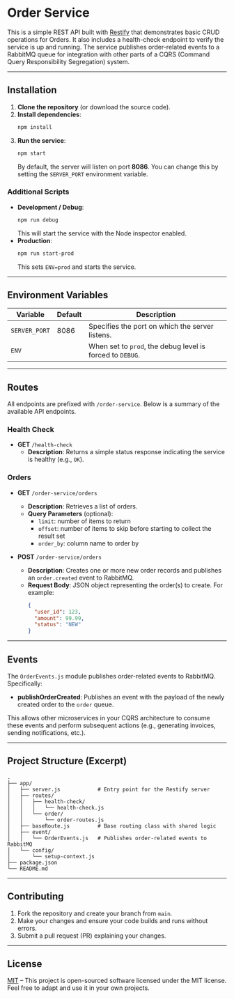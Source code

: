 # Order Service

This is a simple REST API built with [Restify](http://restify.com/) that demonstrates basic CRUD operations for Orders. It also includes a health-check endpoint to verify the service is up and running. The service publishes order-related events to a RabbitMQ queue for integration with other parts of a CQRS (Command Query Responsibility Segregation) system.

---

## Installation

1. **Clone the repository** (or download the source code).
2. **Install dependencies**:
   ```bash
   npm install
   ```
3. **Run the service**:
   ```bash
   npm start
   ```
   By default, the server will listen on port **8086**. You can change this by setting the `SERVER_PORT` environment variable.

### Additional Scripts

- **Development / Debug**:
  ```bash
  npm run debug
  ```
  This will start the service with the Node inspector enabled.
- **Production**:
  ```bash
  npm run start-prod
  ```
  This sets `ENV=prod` and starts the service.

---

## Environment Variables

| Variable       | Default | Description                             |
|----------------|---------|-----------------------------------------|
| `SERVER_PORT`  | 8086    | Specifies the port on which the server listens. |
| `ENV`          |         | When set to `prod`, the debug level is forced to `DEBUG`. |

---

## Routes

All endpoints are prefixed with `/order-service`. Below is a summary of the available API endpoints.

### Health Check

- **GET** `/health-check`
  - **Description**: Returns a simple status response indicating the service is healthy (e.g., `OK`).

### Orders

- **GET** `/order-service/orders`
  - **Description**: Retrieves a list of orders.
  - **Query Parameters** (optional):
    - `limit`: number of items to return  
    - `offset`: number of items to skip before starting to collect the result set  
    - `order_by`: column name to order by  

- **POST** `/order-service/orders`
  - **Description**: Creates one or more new order records and publishes an `order.created` event to RabbitMQ.
  - **Request Body**: JSON object representing the order(s) to create. For example:
    ```json
    {
      "user_id": 123,
      "amount": 99.99,
      "status": "NEW"
    }
    ```

---

## Events

The `OrderEvents.js` module publishes order-related events to RabbitMQ. Specifically:
- **publishOrderCreated**: Publishes an event with the payload of the newly created order to the `order` queue.

This allows other microservices in your CQRS architecture to consume these events and perform subsequent actions (e.g., generating invoices, sending notifications, etc.).

---

## Project Structure (Excerpt)

```
.
├── app/
│   ├── server.js            # Entry point for the Restify server
│   ├── routes/
│   │   ├── health-check/
│   │   │   └── health-check.js
│   │   └── order/
│   │       └── order-routes.js
│   ├── baseRoute.js         # Base routing class with shared logic
│   ├── event/
│   │   └── OrderEvents.js   # Publishes order-related events to RabbitMQ
│   └── config/
│       └── setup-context.js
├── package.json
└── README.md
```

---

## Contributing

1. Fork the repository and create your branch from `main`.
2. Make your changes and ensure your code builds and runs without errors.
3. Submit a pull request (PR) explaining your changes.

---

## License

[MIT](LICENSE) – This project is open-sourced software licensed under the MIT license. Feel free to adapt and use it in your own projects.